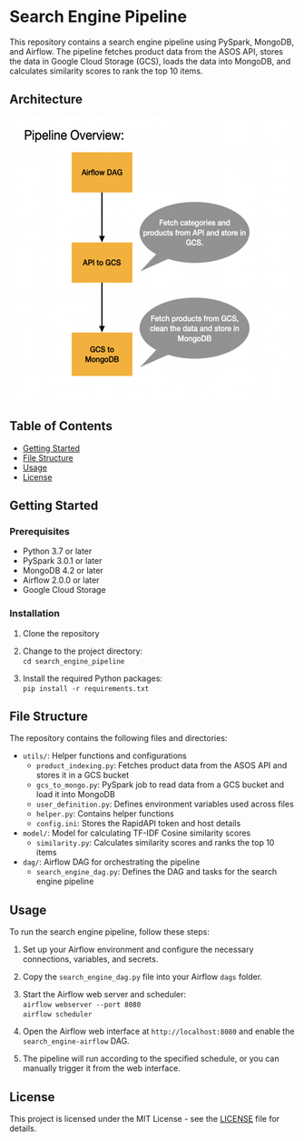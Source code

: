 # Search Engine Pipeline

This repository contains a search engine pipeline using PySpark, MongoDB, and Airflow. The pipeline fetches product data from the ASOS API, stores the data in Google Cloud Storage (GCS), loads the data into MongoDB, and calculates similarity scores to rank the top 10 items.

## Architecture
<p align="center">
  <img src="images/architecture.png" alt="Description of the image" width="500" height="500">
</p>


## Table of Contents

- [Getting Started](#getting-started)
- [File Structure](#file-structure)
- [Usage](#usage)
- [License](#license)

## Getting Started

### Prerequisites

- Python 3.7 or later
- PySpark 3.0.1 or later
- MongoDB 4.2 or later
- Airflow 2.0.0 or later
- Google Cloud Storage

### Installation

1. Clone the repository
2. Change to the project directory:<br>
    `cd search_engine_pipeline`

3. Install the required Python packages:<br>
    `pip install -r requirements.txt`


## File Structure

The repository contains the following files and directories:

- `utils/`: Helper functions and configurations
    - `product_indexing.py`: Fetches product data from the ASOS API and stores it in a GCS bucket
    - `gcs_to_mongo.py`: PySpark job to read data from a GCS bucket and load it into MongoDB
    - `user_definition.py`: Defines environment variables used across files
    - `helper.py`: Contains helper functions
    - `config.ini`: Stores the RapidAPI token and host details
- `model/`: Model for calculating TF-IDF Cosine similarity scores
    - `similarity.py`: Calculates similarity scores and ranks the top 10 items
- `dag/`: Airflow DAG for orchestrating the pipeline
    - `search_engine_dag.py`: Defines the DAG and tasks for the search engine pipeline

## Usage

To run the search engine pipeline, follow these steps:

1. Set up your Airflow environment and configure the necessary connections, variables, and secrets.
2. Copy the `search_engine_dag.py` file into your Airflow `dags` folder.
3. Start the Airflow web server and scheduler:<br>
    `airflow webserver --port 8080`<br>
    `airflow scheduler`

4. Open the Airflow web interface at `http://localhost:8080` and enable the `search_engine-airflow` DAG.
5. The pipeline will run according to the specified schedule, or you can manually trigger it from the web interface.

## License

This project is licensed under the MIT License - see the [LICENSE](https://opensource.org/license/mit/) file for details.
